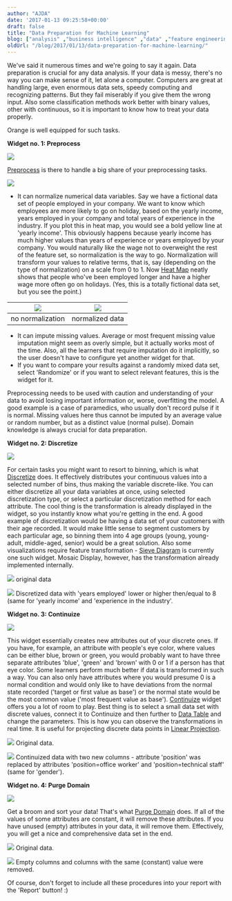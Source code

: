```yaml
---
author: "AJDA"
date: '2017-01-13 09:25:58+00:00'
draft: false
title: "Data Preparation for Machine Learning"
blog: ["analysis" ,"business intelligence" ,"data" ,"feature engineering" ,"preprocessing"  ]
oldUrl: "/blog/2017/01/13/data-preparation-for-machine-learning/"
---
```


We've said it numerous times and we're going to say it again. Data preparation is crucial for any data analysis. If your data is messy, there's no way you can make sense of it, let alone a computer. Computers are great at handling large, even enormous data sets, speedy computing and recognizing patterns. But they fail miserably if you give them the wrong input. Also some classification methods work better with binary values, other with continuous, so it is important to know how to treat your data properly.

Orange is well equipped for such tasks.



**Widget no. 1: Preprocess**

![](preprocess.png)

[Preprocess](/widget-catalog/data/preprocess/) is there to handle a big share of your preprocessing tasks.



![](original-data.png)

 * It can normalize numerical data variables. Say we have a fictional data set of people employed in your company. We want to know which employees are more likely to go on holiday, based on the yearly income, years employed in your company and total years of experience in the industry. If you plot this in heat map, you would see a bold yellow line at 'yearly income'. This obviously happens because yearly income has much higher values than years of experience or years employed by your company. You would naturally like the wage not to overweight the rest of the feature set, so normalization is the way to go. Normalization will transform your values to relative terms, that is, say (depending on the type of normalization) on a scale from 0 to 1. Now [Heat Map](/widget-catalog/visualize/heatmap/) neatly shows that people who've been employed longer and have a higher wage more often go on holidays. (Yes, this is a totally fictional data set, but you see the point.)


 

![](heatmap1.png) |  ![](heatmap2.png)
:-------------------------:|:-------------------------:
no normalization  		   |normalized data




* It can impute missing values. Average or most frequent missing value imputation might seem as overly simple, but it actually works most of the time. Also, all the learners that require imputation do it implicitly, so the user doesn't have to configure yet another widget for that.
* If you want to compare your results against a randomly mixed data set, select 'Randomize' or if you want to select relevant features, this is the widget for it.

Preprocessing needs to be used with caution and understanding of your data to avoid losing important information or, worse, overfitting the model. A good example is a case of paramedics, who usually don't record pulse if it is normal. Missing values here thus cannot be imputed by an average value or random number, but as a distinct value (normal pulse). Domain knowledge is always crucial for data preparation.



**Widget no. 2: Discretize**

![](discretize.png)

For certain tasks you might want to resort to binning, which is what [Discretize](/widget-catalog/data/discretize/) does. It effectively distributes your continuous values into a selected number of bins, thus making the variable discrete-like. You can either discretize all your data variables at once, using selected discretization type, or select a particular discretization method for each attribute. The cool thing is the transformation is already displayed in the widget, so you instantly know what you're getting in the end. A good example of discretization would be having a data set of your customers with their age recorded. It would make little sense to segment customers by each particular age, so binning them into 4 age groups (young, young-adult, middle-aged, senior) would be a great solution. Also some visualizations require feature transformation - [Sieve Diagram](/widget-catalog/visualize/sievediagram/) is currently one such widget. Mosaic Display, however, has the transformation already implemented internally.



![](discretize1.png)
original data



![](discretize2.png)
Discretized data with 'years employed' lower or higher then/equal to 8 (same for 'yearly income' and 'experience in the industry'.



**Widget no. 3: Continuize**

![](continuize.png)

This widget essentially creates new attributes out of your discrete ones. If you have, for example, an attribute with people's eye color, where values can be either blue, brown or green, you would probably want to have three separate attributes 'blue', 'green' and 'brown' with 0 or 1 if a person has that eye color. Some learners perform much better if data is transformed in such a way. You can also only have attributes where you would presume 0 is a normal condition and would only like to have deviations from the normal state recorded ('target or first value as base') or the normal state would be the most common value ('most frequent value as base'). [Continuize](/widget-catalog/data/continuize/) widget offers you a lot of room to play. Best thing is to select a small data set with discrete values, connect it to Continuize and then further to [Data Table](/widget-catalog/data/datatable/) and change the parameters. This is how you can observe the transformations in real time. It is useful for projecting discrete data points in [Linear Projection](/widget-catalog/visualize/linearprojection/).



![](continuize1.png)
Original data.



![](continuize2.png)
Continuized data with two new columns - attribute 'position' was replaced by attributes 'position=office worker' and 'position=technical staff' (same for 'gender').



**Widget no. 4: Purge Domain**

![](purge.png)

Get a broom and sort your data! That's what [Purge Domain](/widget-catalog/data/purgedomain/) does. If all of the values of some attributes are constant, it will remove these attributes. If you have unused (empty) attributes in your data, it will remove them. Effectively, you will get a nice and comprehensive data set in the end.

![](purge1.png)
Original data.



![](purge2.png)
Empty columns and columns with the same (constant) value were removed.



Of course, don't forget to include all these procedures into your report with the 'Report' button! :)
